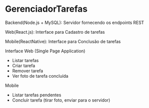 # GerenciadorTarefas

Backend(Node.js + MySQL): Servidor fornecendo os endpoints REST

Web(React.js): Interface para Cadastro de tarefas

Mobile(ReactNative): Interface para Conclusão de tarefas


Interface Web (Single Page Application)
  * Listar tarefas
  * Criar tarefa
  * Remover tarefa
  * Ver foto de tarefa concluída
  
Mobile
  * Listar tarefas pendentes
  * Concluir tarefa (tirar foto, enviar para o servidor)
